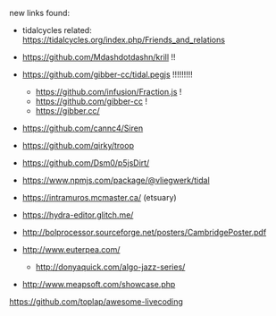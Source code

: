 new links found:

- tidalcycles related: https://tidalcycles.org/index.php/Friends_and_relations

- https://github.com/Mdashdotdashn/krill !!
- https://github.com/gibber-cc/tidal.pegjs !!!!!!!!!
  - https://github.com/infusion/Fraction.js !
  - https://github.com/gibber-cc !
  - https://gibber.cc/
- https://github.com/cannc4/Siren
- https://github.com/qirky/troop
- https://github.com/Dsm0/p5jsDirt/
- https://www.npmjs.com/package/@vliegwerk/tidal
- https://intramuros.mcmaster.ca/ (etsuary)
- https://hydra-editor.glitch.me/
- http://bolprocessor.sourceforge.net/posters/CambridgePoster.pdf
- http://www.euterpea.com/
  - http://donyaquick.com/algo-jazz-series/
- http://www.meapsoft.com/showcase.php

https://github.com/toplap/awesome-livecoding